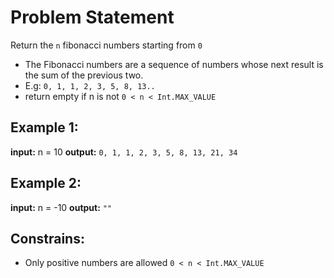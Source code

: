 # Problem Statement
Return the `n` fibonacci numbers starting from `0`

- The Fibonacci numbers are a sequence of numbers whose next result is the sum of the previous two.
- E.g: `0, 1, 1, 2, 3, 5, 8, 13..`
- return empty if n is not `0 < n < Int.MAX_VALUE`

## Example 1:

**input:** n = 10
**output:** `0, 1, 1, 2, 3, 5, 8, 13, 21, 34`

## Example 2:

**input:** n = -10
**output:** `""`

## Constrains:

- Only positive numbers are allowed `0 < n < Int.MAX_VALUE`